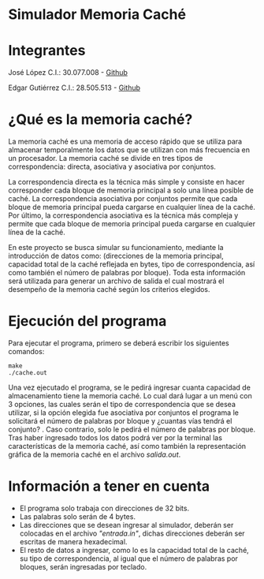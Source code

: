 # Simulador Memoria Caché
# Integrantes

 José López C.I.: 30.077.008 - [Github](https://github.com/JoseLopez3)

 Edgar Gutiérrez C.I.: 28.505.513 - [Github](https://github.com/zayans13)

# ¿Qué es la memoria caché?

La memoria caché es una memoria de acceso rápido que se utiliza para almacenar temporalmente los datos que se utilizan con más frecuencia en un procesador.
La memoria caché se divide en tres tipos de correspondencia: directa, asociativa y asociativa por conjuntos.


La correspondencia directa es la técnica más simple y consiste en hacer corresponder cada bloque de memoria principal a solo una línea posible de caché.
La correspondencia asociativa por conjuntos permite que cada bloque de memoria principal pueda cargarse en cualquier línea de la caché.
Por último, la correspondencia asociativa es la técnica más compleja y permite que cada bloque de memoria principal pueda cargarse en cualquier línea de la caché.


En este proyecto se busca simular su funcionamiento, mediante la introducción de datos como: (direcciones de la memoria principal, capacidad total de la caché reflejada en bytes, tipo de correspondencia, así como también el número de palabras por bloque). Toda esta información será utilizada para generar un archivo de salida el cual mostrará el desempeño de la memoria caché según los criterios elegidos.

# Ejecución del programa

Para ejecutar el programa, primero se deberá escribir los siguientes comandos:

```  
make 
./cache.out
```

Una vez ejecutado el programa, se le pedirá ingresar cuanta capacidad de almacenamiento tiene la memoria caché. Lo cual dará lugar a un menú con 3 opciones, las cuales serán el tipo de correspondencia
que se desea utilizar, si la opción elegida fue asociativa por conjuntos el programa le solicitará el número de palabras por bloque y ¿cuantas vías tendrá el conjunto? . Caso contrario, solo le pedirá
el número de palabras por bloque. Tras haber ingresado todos los datos podrá ver por la terminal las características de la memoria caché, así como también la representación gráfica de la memoria caché en el archivo *salida.out*.

# Información a tener en cuenta

- El programa solo trabaja con direcciones de 32 bits.  
- Las palabras solo serán de 4 bytes.  
- Las direcciones que se desean ingresar al simulador, deberán ser colocadas en el archivo *"entrada.in"*, dichas direcciones deberán ser escritas de manera hexadecimal.  
- El resto de datos a ingresar, como lo es la capacidad total de la caché, su tipo de correspondencia, al igual que el número de palabras por bloques, serán ingresadas por teclado.

